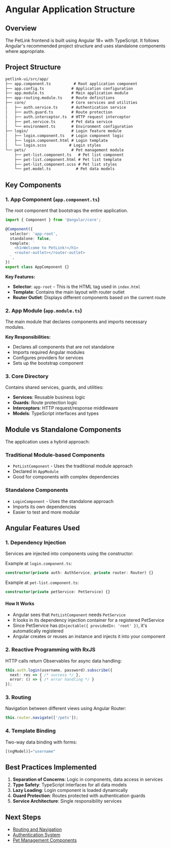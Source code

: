 # Angular Application Structure

## Overview

The PetLink frontend is built using Angular 18+ with TypeScript. It follows Angular's recommended project structure and uses standalone components where appropriate.

## Project Structure

```txt
petlink-ui/src/app/
├── app.component.ts          # Root application component
├── app.config.ts            # Application configuration
├── app.module.ts            # Main application module
├── app-routing.module.ts    # Route definitions
├── core/                    # Core services and utilities
│   ├── auth.service.ts      # Authentication service
│   ├── auth.guard.ts        # Route protection
│   ├── auth.interceptor.ts  # HTTP request interceptor
│   ├── pet.service.ts       # Pet data service
│   └── environment.ts       # Environment configuration
├── login/                   # Login feature module
│   ├── login.component.ts   # Login component logic
│   ├── login.component.html # Login template
│   └── login.scss          # Login styles
└── pets/                    # Pet management module
    ├── pet-list.component.ts   # Pet list component
    ├── pet-list.component.html # Pet list template
    ├── pet-list.component.scss # Pet list styles
    └── pet.model.ts           # Pet data models
```

## Key Components

### 1. App Component (`app.component.ts`)

The root component that bootstraps the entire application.

```typescript
import { Component } from '@angular/core';

@Component({
  selector: 'app-root',
  standalone: false,
  template: `
    <h1>Welcome to PetLink!</h1>
    <router-outlet></router-outlet>
  `,
})
export class AppComponent {}
```

**Key Features:**
- **Selector**: `app-root` - This is the HTML tag used in `index.html`
- **Template**: Contains the main layout with router outlet
- **Router Outlet**: Displays different components based on the current route

### 2. App Module (`app.module.ts`)

The main module that declares components and imports necessary modules.

**Key Responsibilities:**
- Declares all components that are not standalone
- Imports required Angular modules
- Configures providers for services
- Sets up the bootstrap component

### 3. Core Directory

Contains shared services, guards, and utilities:

- **Services**: Reusable business logic
- **Guards**: Route protection logic
- **Interceptors**: HTTP request/response middleware
- **Models**: TypeScript interfaces and types

## Module vs Standalone Components

The application uses a hybrid approach:

### Traditional Module-based Components
- `PetListComponent` - Uses the traditional module approach
- Declared in `AppModule`
- Good for components with complex dependencies

### Standalone Components

- `LoginComponent` - Uses the standalone approach
- Imports its own dependencies
- Easier to test and more modular

## Angular Features Used

### 1. Dependency Injection

Services are injected into components using the constructor:

Example at `login.component.ts`:

```typescript
constructor(private auth: AuthService, private router: Router) {}
```

Example at `pet-list.component.ts`:

```typescript
constructor(private petService: PetService) {}
```

#### How It Works

- Angular sees that `PetListComponent` needs `PetService`
- It looks in its dependency injection container for a registered PetService
- Since PetService has `@Injectable({ providedIn: 'root' })`, it's automatically registered
- Angular creates or reuses an instance and injects it into your component

### 2. Reactive Programming with RxJS

HTTP calls return Observables for async data handling:

```typescript
this.auth.login(username, password).subscribe({
  next: res => { /* success */ },
  error: () => { /* error handling */ }
});
```

### 3. Routing
Navigation between different views using Angular Router:

```typescript
this.router.navigate(['/pets']);
```

### 4. Template Binding
Two-way data binding with forms:

```typescript
[(ngModel)]="username"
```

## Best Practices Implemented

1. **Separation of Concerns**: Logic in components, data access in services
2. **Type Safety**: TypeScript interfaces for all data models
3. **Lazy Loading**: Login component is loaded dynamically
4. **Guard Protection**: Routes protected with authentication guards
5. **Service Architecture**: Single responsibility services

## Next Steps

- [Routing and Navigation](./02-routing-navigation.md)
- [Authentication System](./03-authentication.md)
- [Pet Management Components](./04-pet-management.md)

